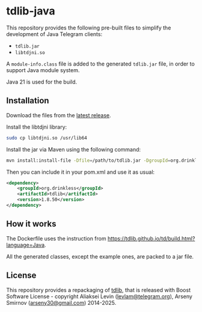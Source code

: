 # tdlib-java

This repository provides the following pre-built files to simplify the development of Java Telegram clients:

* `tdlib.jar`
* `libtdjni.so`

A `module-info.class` file is added to the generated `tdlib.jar` file, in order to support Java module system.

Java 21 is used for the build.

## Installation

Download the files from the [latest release](https://github.com/ombra-chat/tdlib-java/releases).

Install the libtdjni library:

```sh
sudo cp libtdjni.so /usr/lib64
```

Install the jar via Maven using the following command:

```sh
mvn install:install-file -Dfile=/path/to/tdlib.jar -DgroupId=org.drinkless -DartifactId=tdlib -Dversion=1.8.50 -Dpackaging=jar
```

Then you can include it in your pom.xml and use it as usual:

```xml
<dependency>
    <groupId>org.drinkless</groupId>
    <artifactId>tdlib</artifactId>
    <version>1.8.50</version>
</dependency>
```

## How it works

The Dockerfile uses the instruction from https://tdlib.github.io/td/build.html?language=Java.

All the generated classes, except the example ones, are packed to a jar file.

## License

This repository provides a repackaging of [tdlib](https://github.com/tdlib/td), that is released with Boost Software License - copyright Aliaksei Levin (levlam@telegram.org), Arseny Smirnov (arseny30@gmail.com) 2014-2025.

